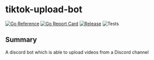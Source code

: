 # tiktok-upload-bot
[![Go Reference](https://pkg.go.dev/badge/github.com/devisle/tiktok-upload-bot.svg)](https://pkg.go.dev/github.com/devisle/tiktok-upload-bot)
[![Go Report Card](https://goreportcard.com/badge/github.com/devisle/tiktok-upload-bot)](https://goreportcard.com/report/github.com/devisle/tiktok-upload-bot)
[![Release](https://img.shields.io/github/release/golang-standards/project-layout.svg?style=flat-square)](https://github.com/devisle/tiktok-upload-bot//mua_go/releases/latest)
![Tests](https://github.com/devisle/tiktok-upload-bot/actions/workflows/tests.yml/badge.svg)

## Summary
A discord bot which is able to upload videos from a Discord channel
